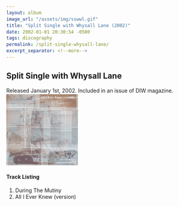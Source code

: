 ```yaml
---
layout: album
image_url: "/assets/img/sswwl.gif"
title: "Split Single with Whysall Lane (2002)"
date: 2002-01-01 20:30:54 -0500
tags: discography
permalink: /split-single-whysall-lane/
excerpt_separator: <!--more-->
---
```


<!--more-->

## Split Single with Whysall Lane

<div id="release-info">
    Released January 1st, 2002. Included in an issue of DIW magazine.
</div>

<div id="container">
    <div id="release-container">
        <div id="artwork">
            <a href="/assets/img/sswwl.gif" alt="Full res version"><img src="/assets/img/sswwl.gif"/></a>
        </div>
        <div id="tracklist">
            <h4>Track Listing</h4>
            <ol>
                <li>During The Mutiny</li>
                <li>All I Ever Knew (version)</li>
            </ol>
        </div>
    </div>
</div>
